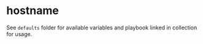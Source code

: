 # hostname

See `defaults` folder for available variables and playbook linked in collection for usage.
